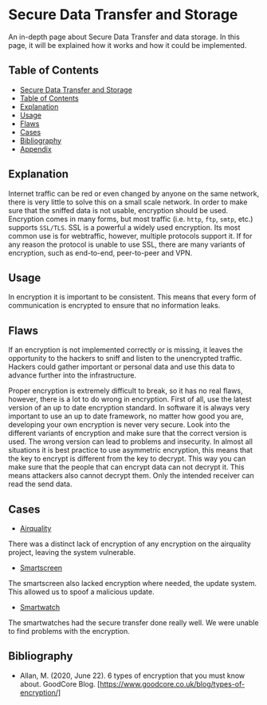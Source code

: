 # Secure Data Transfer and Storage

An in-depth page about Secure Data Transfer and data storage. In this page, it will be explained how it works and how it could be implemented. 

## Table of Contents

- [Secure Data Transfer and Storage](#secure-data-transfer-and-storage)
- [Table of Contents](#table-of-contents)
- [Explanation](#explanation)
- [Usage](#usage)
- [Flaws](#flaws)
- [Cases](#cases)
- [Bibliography](#bibliography)
- [Appendix](#appendix)

## Explanation

Internet traffic can be red or even changed by anyone on the same network, there is very little to solve this on a small scale network. In order to make sure that the sniffed data is not usable, encryption should be used. Encryption comes in many forms, but most traffic (i.e. `http`, `ftp`, `smtp`, etc.) supports `SSL/TLS`. SSL is a powerful a widely used encryption. Its most common use is for webtraffic, however, multiple protocols support it. If for any reason the protocol is unable to use SSL, there are many variants of encryption, such as end-to-end, peer-to-peer and VPN.

## Usage

In encryption it is important to be consistent. This means that every form of communication is encrypted to ensure that no information leaks.

## Flaws

If an encryption is not implemented correctly or is missing, it leaves the opportunity to the hackers to sniff and listen to the unencrypted traffic. Hackers could gather important or personal data and use this data to advance further into the infrastructure.

Proper encryption is extremely difficult to break, so it has no real flaws, however, there is a lot to do wrong in encryption. First of all, use the latest version of an up to date encryption standard. In software it is always very important to use an up to date framework, no matter how good you are, developing your own encryption is never very secure. Look into the different variants of encryption and make sure that the correct version is used. The wrong version can lead to problems and insecurity. In almost all situations it is best practice to use asymmetric encryption, this means that the key to encrypt is different from the key to decrypt. This way you can make sure that the people that can encrypt data can not decrypt it. This means attackers also cannot decrypt them. Only the intended receiver can read the send data.

## Cases

- [Airquality](cases/airquality#Vulnerabilities)

There was a distinct lack of encryption of any encryption on the airquality project, leaving the system vulnerable.

- [Smartscreen](cases/smartscreen#Vulnerabilities)

The smartscreen also lacked encryption where needed, the update system. This allowed us to spoof a malicious update.

- [Smartwatch](cases/smartwatch#Vulnerabilities)

The smartwatches had the secure transfer done really well. We were unable to find problems with the encryption.

## Bibliography

- Allan, M. (2020, June 22). 6 types of encryption that you must know about. GoodCore Blog. [https://www.goodcore.co.uk/blog/types-of-encryption/]
